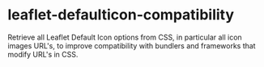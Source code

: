 # leaflet-defaulticon-compatibility
Retrieve all Leaflet Default Icon options from CSS, in particular all icon images URL's, to improve compatibility with bundlers and frameworks that modify URL's in CSS.
